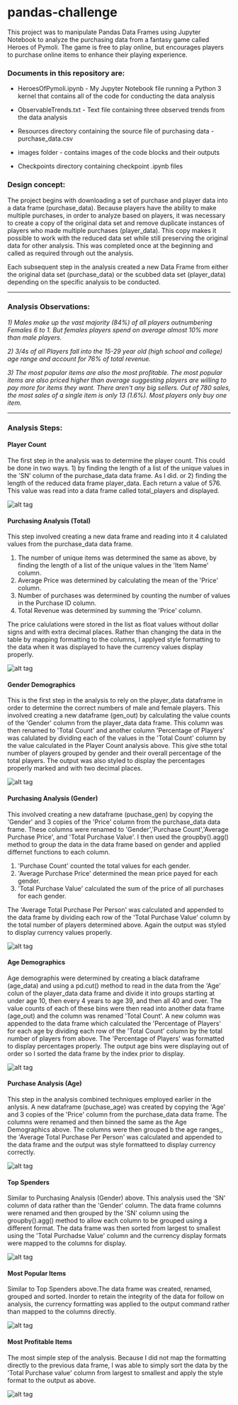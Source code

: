 # pandas-challenge

This project was to manipulate Pandas Data Frames using Jupyter Notebook to analyze the purchasing data from a fantasy game called Heroes of Pymoli. The game is free to play online, but encourages players to purchase online items to enhance their playing experience.


### Documents in this repository are:

* HeroesOfPymoli.ipynb - My Jupyter Notebook file running a Python 3 kernel that contains all of the code for conducting the data analysis 

* ObservableTrends.txt - Text file containing three observed trends from the data analysis

* Resources directory containing the source file of purchasing data - purchase_data.csv

* images folder - contains images of the code blocks and their outputs

* Checkpoints directory containing checkpoint .ipynb files


### Design concept:

The project begins with downloading a set of purchase and player data into a data frame (purchase_data). Because players have the ability to make multiple purchases, in order to analyze based on players, it was necessary to create a copy of the original data set and remove duplicate instances of players who made multiple purchases (player_data). This copy makes it possible to work with the reduced data set while still preserving the original data for other analysis. This was completed once at the beginning and called as required through out the analysis.

Each subsequent step in the analysis created a new Data Frame from either the original data set (purchase_data) or the scubbed data set (player_data) depending on the specific analysis to be conducted.

***
### Analysis Observations:

*1) Males make up the vast majority (84%) of all players outnumbering Females 6 to 1. But females players spend on average almost 10% more than male players.*

*2) 3/4s of all Players fall into the 15-29 year old (high school and college) age range and account for 76% of total revenue.*

*3) The most popular items are also the most profitable. The most popular items are also priced higher than average suggesting players are willing to pay more for items they want. There aren't any big sellers. Out of 780 sales, the most sales of a single item is only 13 (1.6%). Most players only buy one item.*

***
### Analysis Steps:

#### Player Count

The first step in the analysis was to determine the player count. This could be done in two ways. 1) by finding the length of a list of the unique values in the 'SN' column of the purchase_data data frame. As I did.  or 2) finding the length of the reduced data frame player_data. Each return a value of 576. This value was read into a data frame called total_players and displayed.

![alt tag](https://github.com/robertjbowen/pandas-challenge/blob/main/images/Picture1.png)

#### Purchasing Analysis (Total)

This step involved creating a new data frame and reading into it 4 calulated values from the purchase_data data frame. 

1) The number of unique items was determined the same as above, by finding the length of a list of the unique values in the 'Item Name' column. 
2) Average Price was determined by calculating the mean of the 'Price' column. 
3) Number of purchases was determined by counting the number of values in the Purchase ID column. 
4) Total Revenue was determined by summing the 'Price' column.

The price calulations were stored in the list as float values without dollar signs and with extra decimal places. Rather than changing the data in the table by mapping formatting to the columns, I applyed style formatting to the data when it was displayed to have the currency values display properly.

![alt tag](https://github.com/robertjbowen/pandas-challenge/blob/main/images/Picture2.png)

#### Gender Demographics

This is the first step in the analysis to rely on the player_data dataframe in order to determine the correct numbers of male and female players. This involved creating a new dataframe (gen_out) by calculating the value counts of the 'Gender' column from the player_data data frame. This column was then renamed to 'Total Count' and another column 'Percentage of Players' was calulated by dividing each of the values in the 'Total Count' column by the value calculated in the  Player Count analysis above. This give sthe total number of players grouped by gender and their overall percentage of the total players. The output was also styled to display the percentages properly marked and with two decimal places.

![alt tag](https://github.com/robertjbowen/pandas-challenge/blob/main/images/Picture3.png)

#### Purchasing Analysis (Gender)

This involved creating a new dataframe (puchase_gen) by copying the 'Gender' and 3 copies of the 'Price' column from the purchase_data data frame. These columns were renamed to 'Gender','Purchase Count','Average Purchase Price', and 'Total Purchase Value'. I then used the groupby().agg() method to group the data in the data frame based on gender and applied differnet functions to each column. 

1) 'Purchase Count' counted the total values for each gender. 
2) 'Average Purchase Price' determined the mean price payed for each gender.
3) 'Total Purchase Value' calculated the sum of the price of all purchases for each gender.

The 'Average Total Purchase Per Person' was calculated and appended to the data frame by dividing each row of the 'Total Purchase Value' column by the total number of players determined above. Again the output was styled to display currency values properly.

![alt tag](https://github.com/robertjbowen/pandas-challenge/blob/main/images/Picture4.png)

#### Age Demographics

Age demographis were determined by creating a black dataframe (age_data) and using a pd.cut() method to read in the data from the 'Age' colun of the player_data data frame and divide it into groups starting at under age 10, then every 4 years to age 39, and then all 40 and over. The value counts of each of these bins were then read into another data frame (age_out) and the column was renamed 'Total Count'. A new column was appended to the data frame which calculated the 'Percentage of Players' for each age by dividing each row of the 'Total Count' column by the total number of players from above. The 'Percentage of Players' was formatted to display percentages properly. The output age bins were displaying out of order so I sorted the data frame by the index prior to display.  

![alt tag](https://github.com/robertjbowen/pandas-challenge/blob/main/images/Picture5.png)

#### Purchase Analysis (Age)

This step in the analysis combined techniques employed earlier in the anlysis. A new dataframe (puchase_age) was created by copying the 'Age' and 3 copies of the 'Price' column from the purchase_data data frame. The columns were renamed and then binned the same as the Age Demographics above. The columns were then grouped b the age ranges,, the 'Average Total Purchase Per Person' was calculated and appended to the data frame and the output was style formatteed to display currency correctly.

![alt tag](https://github.com/robertjbowen/pandas-challenge/blob/main/images/Picture6.png)

#### Top Spenders

Similar to Purchasing Analysis (Gender) above. This analysis used the 'SN' column of data rather than the 'Gender' column. The data frame columns were renamed and then grouped by the 'SN' column using the groupby().agg() method to allow each column to be grouped using a different format. The data frame was then sorted from largest to smallest using the 'Total Purchadse Value' column and the currency display formats were mapped to the columns for display.

![alt tag](https://github.com/robertjbowen/pandas-challenge/blob/main/images/Picture7.png)

#### Most Popular Items

Similar to Top Spenders above.The data frame was created, renamed, grouped and sorted. Inorder to retain the integrity of the data for follow on analysis, the currency formatting was applied to the output command rather than mapped to the columns directly.

![alt tag](https://github.com/robertjbowen/pandas-challenge/blob/main/images/Picture8.png)

#### Most Profitable Items

The most simple step of the analysis. Because I did not map the formatting directly to the previous data frame, I was able to simply sort the data by the 'Total Purchase value' column from largest to smallest and apply the style format to the output as above.

![alt tag](https://github.com/robertjbowen/pandas-challenge/blob/main/images/Picture9.png)
